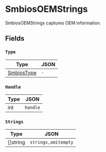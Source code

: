 # SmbiosOEMStrings

SmbiosOEMStrings captures OEM information.


## Fields


### `Type`



| Type | JSON |
| ---- | -----------|
| [SmbiosType](smbios_type.md) | `-` |

### `Handle`



| Type | JSON |
| ---- | -----------|
| int | `handle` |

### `Strings`



| Type | JSON |
| ---- | -----------|
| []string | `strings,omitempty` |

